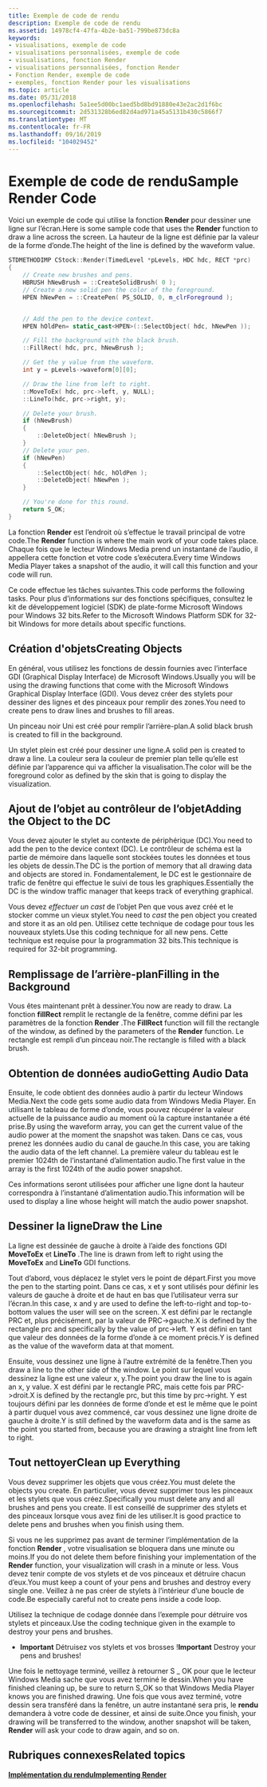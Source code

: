 ```yaml
---
title: Exemple de code de rendu
description: Exemple de code de rendu
ms.assetid: 14978cf4-47fa-4b2e-ba51-799be873dc8a
keywords:
- visualisations, exemple de code
- visualisations personnalisées, exemple de code
- visualisations, fonction Render
- visualisations personnalisées, fonction Render
- Fonction Render, exemple de code
- exemples, fonction Render pour les visualisations
ms.topic: article
ms.date: 05/31/2018
ms.openlocfilehash: 5a1ee5d00bc1aed5bd8bd91880e43e2ac2d1f6bc
ms.sourcegitcommit: 2d531328b6ed82d4ad971a45a5131b430c5866f7
ms.translationtype: MT
ms.contentlocale: fr-FR
ms.lasthandoff: 09/16/2019
ms.locfileid: "104029452"
---
```

# <a name="sample-render-code"></a><span data-ttu-id="0c264-109">Exemple de code de rendu</span><span class="sxs-lookup"><span data-stu-id="0c264-109">Sample Render Code</span></span>

<span data-ttu-id="0c264-110">Voici un exemple de code qui utilise la fonction **Render** pour dessiner une ligne sur l’écran.</span><span class="sxs-lookup"><span data-stu-id="0c264-110">Here is some sample code that uses the **Render** function to draw a line across the screen.</span></span> <span data-ttu-id="0c264-111">La hauteur de la ligne est définie par la valeur de la forme d’onde.</span><span class="sxs-lookup"><span data-stu-id="0c264-111">The height of the line is defined by the waveform value.</span></span>


```C++
STDMETHODIMP CStock::Render(TimedLevel *pLevels, HDC hdc, RECT *prc)
{
    // Create new brushes and pens.
    HBRUSH hNewBrush = ::CreateSolidBrush( 0 );
    // Create a new solid pen the color of the foreground.
    HPEN hNewPen = ::CreatePen( PS_SOLID, 0, m_clrForeground );


    // Add the pen to the device context.
    HPEN hOldPen= static_cast<HPEN>(::SelectObject( hdc, hNewPen ));

    // Fill the background with the black brush.
    ::FillRect( hdc, prc, hNewBrush );

    // Get the y value from the waveform.
    int y = pLevels->waveform[0][0];

    // Draw the line from left to right.
    ::MoveToEx( hdc, prc->left, y, NULL);  
    ::LineTo(hdc, prc->right, y); 

    // Delete your brush.
    if (hNewBrush)
    {
        ::DeleteObject( hNewBrush );
    }
    // Delete your pen.
    if (hNewPen)
    {
        ::SelectObject( hdc, hOldPen );
        ::DeleteObject( hNewPen );
    }

    // You're done for this round.
    return S_OK;
}

```



<span data-ttu-id="0c264-112">La fonction **Render** est l’endroit où s’effectue le travail principal de votre code.</span><span class="sxs-lookup"><span data-stu-id="0c264-112">The **Render** function is where the main work of your code takes place.</span></span> <span data-ttu-id="0c264-113">Chaque fois que le lecteur Windows Media prend un instantané de l’audio, il appellera cette fonction et votre code s’exécutera.</span><span class="sxs-lookup"><span data-stu-id="0c264-113">Every time Windows Media Player takes a snapshot of the audio, it will call this function and your code will run.</span></span>

<span data-ttu-id="0c264-114">Ce code effectue les tâches suivantes.</span><span class="sxs-lookup"><span data-stu-id="0c264-114">This code performs the following tasks.</span></span> <span data-ttu-id="0c264-115">Pour plus d’informations sur des fonctions spécifiques, consultez le kit de développement logiciel (SDK) de plate-forme Microsoft Windows pour Windows 32 bits.</span><span class="sxs-lookup"><span data-stu-id="0c264-115">Refer to the Microsoft Windows Platform SDK for 32-bit Windows for more details about specific functions.</span></span>

## <a name="creating-objects"></a><span data-ttu-id="0c264-116">Création d'objets</span><span class="sxs-lookup"><span data-stu-id="0c264-116">Creating Objects</span></span>

<span data-ttu-id="0c264-117">En général, vous utilisez les fonctions de dessin fournies avec l’interface GDI (Graphical Display Interface) de Microsoft Windows.</span><span class="sxs-lookup"><span data-stu-id="0c264-117">Usually you will be using the drawing functions that come with the Microsoft Windows Graphical Display Interface (GDI).</span></span> <span data-ttu-id="0c264-118">Vous devez créer des stylets pour dessiner des lignes et des pinceaux pour remplir des zones.</span><span class="sxs-lookup"><span data-stu-id="0c264-118">You need to create pens to draw lines and brushes to fill areas.</span></span>

<span data-ttu-id="0c264-119">Un pinceau noir Uni est créé pour remplir l’arrière-plan.</span><span class="sxs-lookup"><span data-stu-id="0c264-119">A solid black brush is created to fill in the background.</span></span>

<span data-ttu-id="0c264-120">Un stylet plein est créé pour dessiner une ligne.</span><span class="sxs-lookup"><span data-stu-id="0c264-120">A solid pen is created to draw a line.</span></span> <span data-ttu-id="0c264-121">La couleur sera la couleur de premier plan telle qu’elle est définie par l’apparence qui va afficher la visualisation.</span><span class="sxs-lookup"><span data-stu-id="0c264-121">The color will be the foreground color as defined by the skin that is going to display the visualization.</span></span>

## <a name="adding-the-object-to-the-dc"></a><span data-ttu-id="0c264-122">Ajout de l’objet au contrôleur de l’objet</span><span class="sxs-lookup"><span data-stu-id="0c264-122">Adding the Object to the DC</span></span>

<span data-ttu-id="0c264-123">Vous devez ajouter le stylet au contexte de périphérique (DC).</span><span class="sxs-lookup"><span data-stu-id="0c264-123">You need to add the pen to the device context (DC).</span></span> <span data-ttu-id="0c264-124">Le contrôleur de schéma est la partie de mémoire dans laquelle sont stockées toutes les données et tous les objets de dessin.</span><span class="sxs-lookup"><span data-stu-id="0c264-124">The DC is the portion of memory that all drawing data and objects are stored in.</span></span> <span data-ttu-id="0c264-125">Fondamentalement, le DC est le gestionnaire de trafic de fenêtre qui effectue le suivi de tous les graphiques.</span><span class="sxs-lookup"><span data-stu-id="0c264-125">Essentially the DC is the window traffic manager that keeps track of everything graphical.</span></span>

<span data-ttu-id="0c264-126">Vous devez *effectuer un cast* de l’objet Pen que vous avez créé et le stocker comme un vieux stylet.</span><span class="sxs-lookup"><span data-stu-id="0c264-126">You need to *cast* the pen object you created and store it as an old pen.</span></span> <span data-ttu-id="0c264-127">Utilisez cette technique de codage pour tous les nouveaux stylets.</span><span class="sxs-lookup"><span data-stu-id="0c264-127">Use this coding technique for all new pens.</span></span> <span data-ttu-id="0c264-128">Cette technique est requise pour la programmation 32 bits.</span><span class="sxs-lookup"><span data-stu-id="0c264-128">This technique is required for 32-bit programming.</span></span>

## <a name="filling-in-the-background"></a><span data-ttu-id="0c264-129">Remplissage de l’arrière-plan</span><span class="sxs-lookup"><span data-stu-id="0c264-129">Filling in the Background</span></span>

<span data-ttu-id="0c264-130">Vous êtes maintenant prêt à dessiner.</span><span class="sxs-lookup"><span data-stu-id="0c264-130">You now are ready to draw.</span></span> <span data-ttu-id="0c264-131">La fonction **fillRect** remplit le rectangle de la fenêtre, comme défini par les paramètres de la fonction **Render** .</span><span class="sxs-lookup"><span data-stu-id="0c264-131">The **FillRect** function will fill the rectangle of the window, as defined by the parameters of the **Render** function.</span></span> <span data-ttu-id="0c264-132">Le rectangle est rempli d’un pinceau noir.</span><span class="sxs-lookup"><span data-stu-id="0c264-132">The rectangle is filled with a black brush.</span></span>

## <a name="getting-audio-data"></a><span data-ttu-id="0c264-133">Obtention de données audio</span><span class="sxs-lookup"><span data-stu-id="0c264-133">Getting Audio Data</span></span>

<span data-ttu-id="0c264-134">Ensuite, le code obtient des données audio à partir du lecteur Windows Media.</span><span class="sxs-lookup"><span data-stu-id="0c264-134">Next the code gets some audio data from Windows Media Player.</span></span> <span data-ttu-id="0c264-135">En utilisant le tableau de forme d’onde, vous pouvez récupérer la valeur actuelle de la puissance audio au moment où la capture instantanée a été prise.</span><span class="sxs-lookup"><span data-stu-id="0c264-135">By using the waveform array, you can get the current value of the audio power at the moment the snapshot was taken.</span></span> <span data-ttu-id="0c264-136">Dans ce cas, vous prenez les données audio du canal de gauche.</span><span class="sxs-lookup"><span data-stu-id="0c264-136">In this case, you are taking the audio data of the left channel.</span></span> <span data-ttu-id="0c264-137">La première valeur du tableau est le premier 1024th de l’instantané d’alimentation audio.</span><span class="sxs-lookup"><span data-stu-id="0c264-137">The first value in the array is the first 1024th of the audio power snapshot.</span></span>

<span data-ttu-id="0c264-138">Ces informations seront utilisées pour afficher une ligne dont la hauteur correspondra à l’instantané d’alimentation audio.</span><span class="sxs-lookup"><span data-stu-id="0c264-138">This information will be used to display a line whose height will match the audio power snapshot.</span></span>

## <a name="draw-the-line"></a><span data-ttu-id="0c264-139">Dessiner la ligne</span><span class="sxs-lookup"><span data-stu-id="0c264-139">Draw the Line</span></span>

<span data-ttu-id="0c264-140">La ligne est dessinée de gauche à droite à l’aide des fonctions GDI **MoveToEx** et **LineTo** .</span><span class="sxs-lookup"><span data-stu-id="0c264-140">The line is drawn from left to right using the **MoveToEx** and **LineTo** GDI functions.</span></span>

<span data-ttu-id="0c264-141">Tout d’abord, vous déplacez le stylet vers le point de départ.</span><span class="sxs-lookup"><span data-stu-id="0c264-141">First you move the pen to the starting point.</span></span> <span data-ttu-id="0c264-142">Dans ce cas, x et y sont utilisés pour définir les valeurs de gauche à droite et de haut en bas que l’utilisateur verra sur l’écran.</span><span class="sxs-lookup"><span data-stu-id="0c264-142">In this case, x and y are used to define the left-to-right and top-to-bottom values the user will see on the screen.</span></span> <span data-ttu-id="0c264-143">X est défini par le rectangle PRC et, plus précisément, par la valeur de PRC->gauche.</span><span class="sxs-lookup"><span data-stu-id="0c264-143">X is defined by the rectangle prc and specifically by the value of prc->left.</span></span> <span data-ttu-id="0c264-144">Y est défini en tant que valeur des données de la forme d’onde à ce moment précis.</span><span class="sxs-lookup"><span data-stu-id="0c264-144">Y is defined as the value of the waveform data at that moment.</span></span>

<span data-ttu-id="0c264-145">Ensuite, vous dessinez une ligne à l’autre extrémité de la fenêtre.</span><span class="sxs-lookup"><span data-stu-id="0c264-145">Then you draw a line to the other side of the window.</span></span> <span data-ttu-id="0c264-146">Le point sur lequel vous dessinez la ligne est une valeur x, y.</span><span class="sxs-lookup"><span data-stu-id="0c264-146">The point you draw the line to is again an x, y value.</span></span> <span data-ttu-id="0c264-147">X est défini par le rectangle PRC, mais cette fois par PRC->droit.</span><span class="sxs-lookup"><span data-stu-id="0c264-147">X is defined by the rectangle prc, but this time by prc->right.</span></span> <span data-ttu-id="0c264-148">Y est toujours défini par les données de forme d’onde et est le même que le point à partir duquel vous avez commencé, car vous dessinez une ligne droite de gauche à droite.</span><span class="sxs-lookup"><span data-stu-id="0c264-148">Y is still defined by the waveform data and is the same as the point you started from, because you are drawing a straight line from left to right.</span></span>

## <a name="clean-up-everything"></a><span data-ttu-id="0c264-149">Tout nettoyer</span><span class="sxs-lookup"><span data-stu-id="0c264-149">Clean up Everything</span></span>

<span data-ttu-id="0c264-150">Vous devez supprimer les objets que vous créez.</span><span class="sxs-lookup"><span data-stu-id="0c264-150">You must delete the objects you create.</span></span> <span data-ttu-id="0c264-151">En particulier, vous devez supprimer tous les pinceaux et les stylets que vous créez.</span><span class="sxs-lookup"><span data-stu-id="0c264-151">Specifically you must delete any and all brushes and pens you create.</span></span> <span data-ttu-id="0c264-152">Il est conseillé de supprimer des stylets et des pinceaux lorsque vous avez fini de les utiliser.</span><span class="sxs-lookup"><span data-stu-id="0c264-152">It is good practice to delete pens and brushes when you finish using them.</span></span>

<span data-ttu-id="0c264-153">Si vous ne les supprimez pas avant de terminer l’implémentation de la fonction **Render** , votre visualisation se bloquera dans une minute ou moins.</span><span class="sxs-lookup"><span data-stu-id="0c264-153">If you do not delete them before finishing your implementation of the **Render** function, your visualization will crash in a minute or less.</span></span> <span data-ttu-id="0c264-154">Vous devez tenir compte de vos stylets et de vos pinceaux et détruire chacun d’eux.</span><span class="sxs-lookup"><span data-stu-id="0c264-154">You must keep a count of your pens and brushes and destroy every single one.</span></span> <span data-ttu-id="0c264-155">Veillez à ne pas créer de stylets à l’intérieur d’une boucle de code.</span><span class="sxs-lookup"><span data-stu-id="0c264-155">Be especially careful not to create pens inside a code loop.</span></span>

<span data-ttu-id="0c264-156">Utilisez la technique de codage donnée dans l’exemple pour détruire vos stylets et pinceaux.</span><span class="sxs-lookup"><span data-stu-id="0c264-156">Use the coding technique given in the example to destroy your pens and brushes.</span></span>

-   <span data-ttu-id="0c264-157">**Important** Détruisez vos stylets et vos brosses !</span><span class="sxs-lookup"><span data-stu-id="0c264-157">**Important** Destroy your pens and brushes!</span></span>

<span data-ttu-id="0c264-158">Une fois le nettoyage terminé, veillez à retourner S \_ OK pour que le lecteur Windows Media sache que vous avez terminé le dessin.</span><span class="sxs-lookup"><span data-stu-id="0c264-158">When you have finished cleaning up, be sure to return S\_OK so that Windows Media Player knows you are finished drawing.</span></span> <span data-ttu-id="0c264-159">Une fois que vous avez terminé, votre dessin sera transféré dans la fenêtre, un autre instantané sera pris, le **rendu** demandera à votre code de dessiner, et ainsi de suite.</span><span class="sxs-lookup"><span data-stu-id="0c264-159">Once you finish, your drawing will be transferred to the window, another snapshot will be taken, **Render** will ask your code to draw again, and so on.</span></span>

## <a name="related-topics"></a><span data-ttu-id="0c264-160">Rubriques connexes</span><span class="sxs-lookup"><span data-stu-id="0c264-160">Related topics</span></span>

<dl> <dt>

[<span data-ttu-id="0c264-161">**Implémentation du rendu**</span><span class="sxs-lookup"><span data-stu-id="0c264-161">**Implementing Render**</span></span>](implementing-render.md)
</dt> </dl>

 

 




